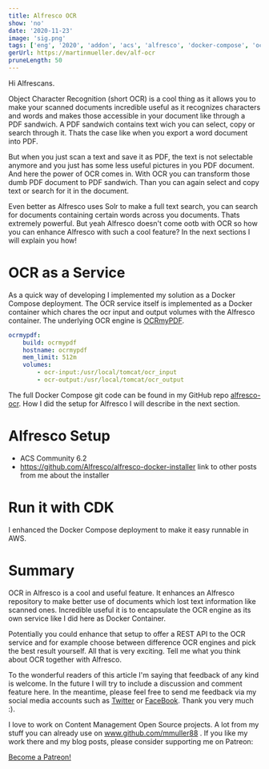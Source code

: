```yaml
---
title: Alfresco OCR
show: 'no'
date: '2020-11-23'
image: 'sig.png'
tags: ['eng', '2020', 'addon', 'acs', 'alfresco', 'docker-compose', 'ocr', 'nofeed']
gerUrl: https://martinmueller.dev/alf-ocr
pruneLength: 50
---
```


Hi Alfrescans.

Object Character Recognition (short OCR) is a cool thing as it allows you to make your scanned documents incredible useful as it recognizes characters and words and makes those accessible in your document like through a PDF sandwich. A PDF sandwich contains text wich you can select, copy or search through it. Thats the case like when you export a word document into PDF.

But when you just scan a text and save it as PDF, the text is not selectable anymore and you just has some less useful pictures in you PDF document. And here the power of OCR comes in. With OCR you can transform those dumb PDF document to PDF sandwich. Than you can again select and copy text or search for it in the document.

Even better as Alfresco uses Solr to make a full text search, you can search for documents containing certain words across you documents. Thats extremely powerful. But yeah Alfresco doesn't come ootb with OCR so how you can enhance Alfresco with such a cool feature? In the next sections I will explain you how!

# OCR as a Service
As a quick way of developing I implemented my solution as a Docker Compose deployment. The OCR service itself is implemented as a Docker container which chares the ocr input and output volumes with the Alfresco container. The underlying OCR engine is [OCRmyPDF](https://github.com/jbarlow83/OCRmyPDF).

```YAML
ocrmypdf:
    build: ocrmypdf
    hostname: ocrmypdf
    mem_limit: 512m
    volumes:
        - ocr-input:/usr/local/tomcat/ocr_input
        - ocr-output:/usr/local/tomcat/ocr_output
```

The full Docker Compose git code can be found in my GitHub repo [alfresco-ocr](https://github.com/mmuller88/alfresco-ocr). How I did the setup for Alfresco I will describe in the next section.

# Alfresco Setup
* ACS Community 6.2
* https://github.com/Alfresco/alfresco-docker-installer link to other posts from me about the installer

# Run it with CDK
I enhanced the Docker Compose deployment to make it easy runnable in AWS.

# Summary
OCR in Alfresco is a cool and useful feature. It enhances an Alfresco repository to make better use of documents which lost text information like scanned ones. Incredible useful it is to encapsulate the OCR engine as its own service like I did here as Docker Container. 

Potentially you could enhance that setup to offer a REST API to the OCR service and for example choose between difference OCR engines and pick the best result yourself. All that is very exciting. Tell me what you think about OCR together with Alfresco.

To the wonderful readers of this article I'm saying that feedback of any kind is welcome. In the future I will try to include a discussion and comment feature here. In the meantime, please feel free to send me feedback via my social media accounts such as [Twitter](https://twitter.com/MartinMueller_) or [FaceBook](https://www.facebook.com/martin.muller.10485). Thank you very much :).

I love to work on Content Management Open Source projects. A lot from my stuff you can already use on www.github.com/mmuller88 . If you like my work there and my blog posts, please consider supporting me on Patreon:

<a href="https://www.patreon.com/bePatron?u=29010217" data-patreon-widget-type="become-patron-button">Become a Patreon!</a><script async src="https://c6.patreon.com/becomePatronButton.bundle.js"></script>